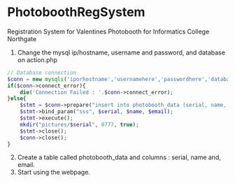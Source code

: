 # PhotoboothRegSystem
Registration System for Valentines Photobooth for Informatics College Northgate

1. Change the mysql ip/hostname, username and password, and database on action.php
```php
// Database connection
$conn = new mysqli('iporhostname','usernamehere','passwordhere','databasenamehere');
if($conn->connect_error){
    die('Connection Failed : '.$conn->connect_error);
}else{
    $stmt = $conn->prepare("insert into photobooth_data (serial, name, email) values (?, ?, ?)");
    $stmt->bind_param("sss", $serial, $name, $email);
    $stmt->execute();
    mkdir("pictures/$serial", 0777, true);
    $stmt->close();
    $conn->close();
}
```
2. Create a table called photobooth_data and columns : serial, name and, email.
3. Start using the webpage.
